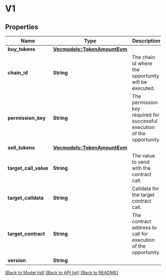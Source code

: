 # V1

## Properties

| Name                  | Type                                                 | Description                                                              | Notes |
| --------------------- | ---------------------------------------------------- | ------------------------------------------------------------------------ | ----- |
| **buy_tokens**        | [**Vec<models::TokenAmountEvm>**](TokenAmountEvm.md) |                                                                          |
| **chain_id**          | **String**                                           | The chain id where the opportunity will be executed.                     |
| **permission_key**    | **String**                                           | The permission key required for successful execution of the opportunity. |
| **sell_tokens**       | [**Vec<models::TokenAmountEvm>**](TokenAmountEvm.md) |                                                                          |
| **target_call_value** | **String**                                           | The value to send with the contract call.                                |
| **target_calldata**   | **String**                                           | Calldata for the target contract call.                                   |
| **target_contract**   | **String**                                           | The contract address to call for execution of the opportunity.           |
| **version**           | **String**                                           |                                                                          |

[[Back to Model list]](../README.md#documentation-for-models) [[Back to API list]](../README.md#documentation-for-api-endpoints) [[Back to README]](../README.md)
